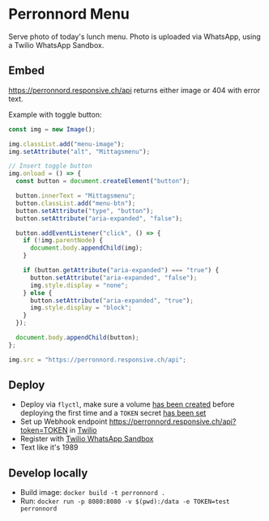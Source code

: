 # Perronnord Menu

Serve photo of today's lunch menu. Photo is uploaded via WhatsApp, using a Twilio WhatsApp Sandbox.

## Embed

https://perronnord.responsive.ch/api returns either image or 404 with error text.

Example with toggle button:

```js
const img = new Image();

img.classList.add("menu-image");
img.setAttribute("alt", "Mittagsmenu");

// Insert toggle button
img.onload = () => {
  const button = document.createElement("button");

  button.innerText = "Mittagsmenu";
  button.classList.add("menu-btn");
  button.setAttribute("type", "button");
  button.setAttribute("aria-expanded", "false");

  button.addEventListener("click", () => {
    if (!img.parentNode) {
      document.body.appendChild(img);
    }

    if (button.getAttribute("aria-expanded") === "true") {
      button.setAttribute("aria-expanded", "false");
      img.style.display = "none";
    } else {
      button.setAttribute("aria-expanded", "true");
      img.style.display = "block";
    }
  });

  document.body.appendChild(button);
};

img.src = "https://perronnord.responsive.ch/api";
```

## Deploy

- Deploy via `flyctl`, make sure a volume [has been created](https://fly.io/docs/flyctl/volumes-create/) before deploying the first time and a `TOKEN` secret [has been set](https://fly.io/docs/flyctl/secrets-set/)
- Set up Webhook endpoint https://perronnord.responsive.ch/api?token=TOKEN in [Twilio](https://www.twilio.com/docs/usage/webhooks)
- Register with [Twilio WhatsApp Sandbox](https://www.twilio.com/docs/sms/whatsapp/api#twilio-sandbox-for-whatsapp)
- Text like it's 1989

## Develop locally

- Build image: `docker build -t perronnord .`
- Run: `docker run -p 8080:8080 -v $(pwd):/data -e TOKEN=test perronnord`
